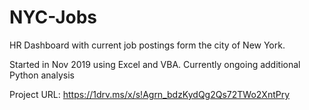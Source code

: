 # NYC-Jobs
HR Dashboard with current job postings form the city of New York.

Started in Nov 2019 using Excel and VBA. Currently ongoing additional Python analysis

Project URL:
https://1drv.ms/x/s!Agrn_bdzKydQg2Qs72TWo2XntPry



